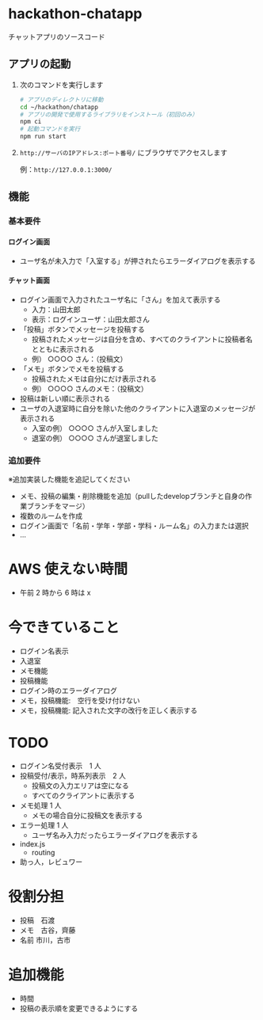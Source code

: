 # hackathon-chatapp

チャットアプリのソースコード

## アプリの起動

1. 次のコマンドを実行します

   ```bash
   # アプリのディレクトリに移動
   cd ~/hackathon/chatapp
   # アプリの開発で使用するライブラリをインストール（初回のみ）
   npm ci
   # 起動コマンドを実行
   npm run start
   ```

2. `http://サーバのIPアドレス:ポート番号/` にブラウザでアクセスします

   例：`http://127.0.0.1:3000/`

## 機能

### 基本要件

#### ログイン画面

- ユーザ名が未入力で「入室する」が押されたらエラーダイアログを表示する

#### チャット画面

- ログイン画面で入力されたユーザ名に「さん」を加えて表示する
  - 入力：山田太郎
  - 表示：ログインユーザ：山田太郎さん
- 「投稿」ボタンでメッセージを投稿する
  - 投稿されたメッセージは自分を含め、すべてのクライアントに投稿者名とともに表示される
  - 例） ○○○○ さん：（投稿文）
- 「メモ」ボタンでメモを投稿する
  - 投稿されたメモは自分にだけ表示される
  - 例） ○○○○ さんのメモ：（投稿文）
- 投稿は新しい順に表示される
- ユーザの入退室時に自分を除いた他のクライアントに入退室のメッセージが表示される
  - 入室の例） ○○○○ さんが入室しました
  - 退室の例） ○○○○ さんが退室しました

### 追加要件

※追加実装した機能を追記してください

- メモ、投稿の編集・削除機能を追加（pullしたdevelopブランチと自身の作業ブランチをマージ）
- 複数のルームを作成
- ログイン画面で「名前・学年・学部・学科・ルーム名」の入力または選択
- ...

# AWS 使えない時間

- 午前 2 時から 6 時は x

# 今できていること

- ログイン名表示
- 入退室
- メモ機能
- 投稿機能
- ログイン時のエラーダイアログ
- メモ，投稿機能:　空行を受け付けない
- メモ，投稿機能: 記入された文字の改行を正しく表示する


# TODO

- ログイン名受付表示　1 人
- 投稿受付/表示，時系列表示　2 人
    - 投稿文の入力エリアは空になる
    - すべてのクライアントに表示する
- メモ処理 1 人
    - メモの場合自分に投稿文を表示する
- エラー処理 1 人
    - ユーザ名み入力だったらエラーダイアログを表示する
- index.js
    - routing
- 助っ人，レビュワー

# 役割分担
- 投稿　石渡
- メモ　古谷，齊藤
- 名前 市川，古市

# 追加機能
- 時間
- 投稿の表示順を変更できるようにする